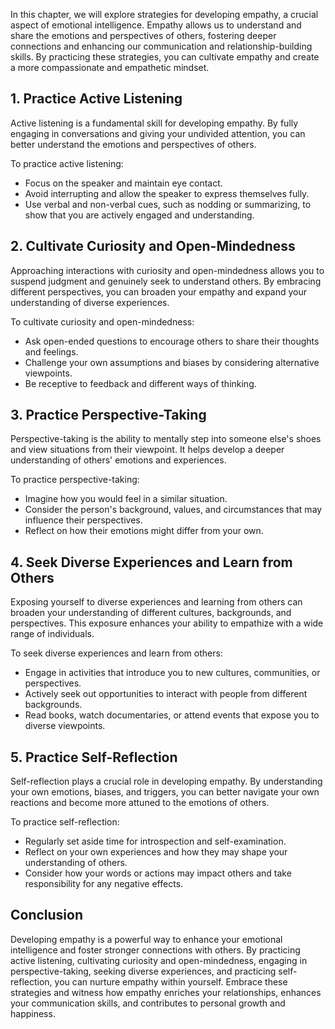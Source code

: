 
In this chapter, we will explore strategies for developing empathy, a crucial aspect of emotional intelligence. Empathy allows us to understand and share the emotions and perspectives of others, fostering deeper connections and enhancing our communication and relationship-building skills. By practicing these strategies, you can cultivate empathy and create a more compassionate and empathetic mindset.

**1. Practice Active Listening**
--------------------------------

Active listening is a fundamental skill for developing empathy. By fully engaging in conversations and giving your undivided attention, you can better understand the emotions and perspectives of others.

To practice active listening:

* Focus on the speaker and maintain eye contact.
* Avoid interrupting and allow the speaker to express themselves fully.
* Use verbal and non-verbal cues, such as nodding or summarizing, to show that you are actively engaged and understanding.

**2. Cultivate Curiosity and Open-Mindedness**
----------------------------------------------

Approaching interactions with curiosity and open-mindedness allows you to suspend judgment and genuinely seek to understand others. By embracing different perspectives, you can broaden your empathy and expand your understanding of diverse experiences.

To cultivate curiosity and open-mindedness:

* Ask open-ended questions to encourage others to share their thoughts and feelings.
* Challenge your own assumptions and biases by considering alternative viewpoints.
* Be receptive to feedback and different ways of thinking.

**3. Practice Perspective-Taking**
----------------------------------

Perspective-taking is the ability to mentally step into someone else's shoes and view situations from their viewpoint. It helps develop a deeper understanding of others' emotions and experiences.

To practice perspective-taking:

* Imagine how you would feel in a similar situation.
* Consider the person's background, values, and circumstances that may influence their perspectives.
* Reflect on how their emotions might differ from your own.

**4. Seek Diverse Experiences and Learn from Others**
-----------------------------------------------------

Exposing yourself to diverse experiences and learning from others can broaden your understanding of different cultures, backgrounds, and perspectives. This exposure enhances your ability to empathize with a wide range of individuals.

To seek diverse experiences and learn from others:

* Engage in activities that introduce you to new cultures, communities, or perspectives.
* Actively seek out opportunities to interact with people from different backgrounds.
* Read books, watch documentaries, or attend events that expose you to diverse viewpoints.

**5. Practice Self-Reflection**
-------------------------------

Self-reflection plays a crucial role in developing empathy. By understanding your own emotions, biases, and triggers, you can better navigate your own reactions and become more attuned to the emotions of others.

To practice self-reflection:

* Regularly set aside time for introspection and self-examination.
* Reflect on your own experiences and how they may shape your understanding of others.
* Consider how your words or actions may impact others and take responsibility for any negative effects.

**Conclusion**
--------------

Developing empathy is a powerful way to enhance your emotional intelligence and foster stronger connections with others. By practicing active listening, cultivating curiosity and open-mindedness, engaging in perspective-taking, seeking diverse experiences, and practicing self-reflection, you can nurture empathy within yourself. Embrace these strategies and witness how empathy enriches your relationships, enhances your communication skills, and contributes to personal growth and happiness.
